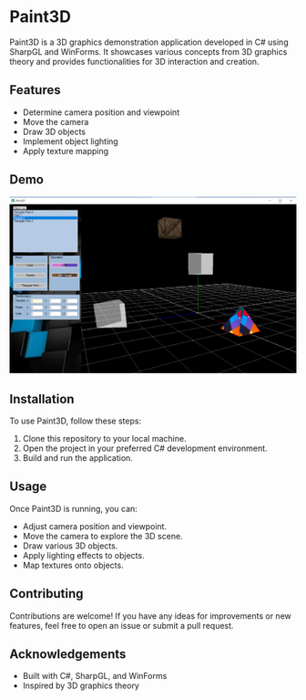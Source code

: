 # Paint3D

Paint3D is a 3D graphics demonstration application developed in C# using SharpGL and WinForms. It showcases various concepts from 3D graphics theory and provides functionalities for 3D interaction and creation.

## Features

- Determine camera position and viewpoint
- Move the camera
- Draw 3D objects
- Implement object lighting
- Apply texture mapping

## Demo
![Demo Image](Demo.png)

## Installation

To use Paint3D, follow these steps:

1. Clone this repository to your local machine.
2. Open the project in your preferred C# development environment.
3. Build and run the application.

## Usage

Once Paint3D is running, you can:

- Adjust camera position and viewpoint.
- Move the camera to explore the 3D scene.
- Draw various 3D objects.
- Apply lighting effects to objects.
- Map textures onto objects.

## Contributing

Contributions are welcome! If you have any ideas for improvements or new features, feel free to open an issue or submit a pull request.

## Acknowledgements

- Built with C#, SharpGL, and WinForms
- Inspired by 3D graphics theory
